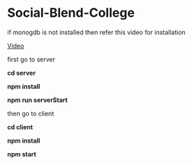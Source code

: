 # Social-Blend-College

if monogdb is not installed then refer this video for installation

<a href="https://www.youtube.com/watch?v=ofme2o29ngU">Video</a>

first go to server

**cd server**

**npm install**

**npm run serverStart**

then go to client

**cd client**

**npm install**

**npm start**
